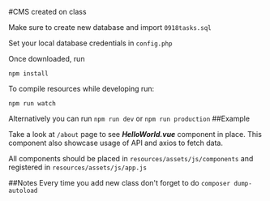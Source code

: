 #CMS created on class

Make sure to create new  database and import `0918tasks.sql`

Set your local database credentials in `config.php`

Once downloaded, run 
```$xslt
npm install
```

To compile resources while developing run: 
```
npm run watch
```

Alternatively you can run 
`
npm run dev
` or
`
npm run production
`
##Example

Take a look at `/about` page to see ***HelloWorld.vue*** component in place. This component also showcase usage of API and axios to fetch data. 

All components should be placed in 
`resources/assets/js/components` and registered in `resources/assets/js/app.js`

##Notes
Every time you add new class don't forget to do `composer dump-autoload`
